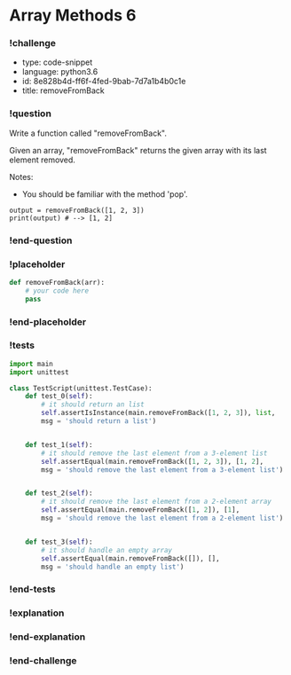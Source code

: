 # Array Methods 6

### !challenge

* type: code-snippet
* language: python3.6
* id: 8e828b4d-ff6f-4fed-9bab-7d7a1b4b0c1e
* title: removeFromBack

### !question

Write a function called "removeFromBack".

Given an array, "removeFromBack" returns the given array with its last element removed.

Notes:
* You should be familiar with the method 'pop'.

```
output = removeFromBack([1, 2, 3])
print(output) # --> [1, 2]
```

### !end-question

### !placeholder

```python
def removeFromBack(arr):
    # your code here
    pass


```

### !end-placeholder

### !tests

```python
import main
import unittest

class TestScript(unittest.TestCase):
    def test_0(self):
        # it should return an list
        self.assertIsInstance(main.removeFromBack([1, 2, 3]), list,
        msg = 'should return a list')


    def test_1(self):
        # it should remove the last element from a 3-element list
        self.assertEqual(main.removeFromBack([1, 2, 3]), [1, 2],
        msg = 'should remove the last element from a 3-element list')


    def test_2(self):
        # it should remove the last element from a 2-element array
        self.assertEqual(main.removeFromBack([1, 2]), [1],
        msg = 'should remove the last element from a 2-element list')


    def test_3(self):
        # it should handle an empty array
        self.assertEqual(main.removeFromBack([]), [],
        msg = 'should handle an empty list')

```
### !end-tests

### !explanation

### !end-explanation

### !end-challenge

